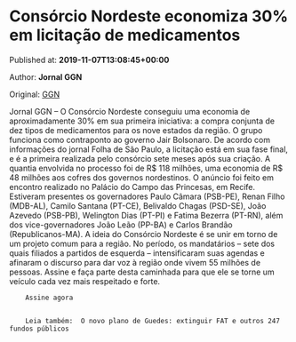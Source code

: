 
# Consórcio Nordeste economiza 30% em licitação de medicamentos

Published at: **2019-11-07T13:08:45+00:00**

Author: **Jornal GGN**

Original: [GGN](https://jornalggn.com.br/noticia/consorcio-nordeste-economiza-30-em-licitacao-de-medicamentos/)

Jornal GGN – O Consórcio Nordeste conseguiu uma economia de aproximadamente 30% em sua primeira iniciativa: a compra conjunta de dez tipos de medicamentos para os nove estados da região. O grupo funciona como contraponto ao governo Jair Bolsonaro.
De acordo com informações do jornal Folha de São Paulo, a licitação está em sua fase final, e é a primeira realizada pelo consórcio sete meses após sua criação. A quantia envolvida no processo foi de R$ 118 milhões, uma economia de R$ 48 milhões aos cofres dos governos nordestinos.
O anúncio foi feito em encontro realizado no Palácio do Campo das Princesas, em Recife. Estiveram presentes os governadores Paulo Câmara (PSB-PE), Renan Filho (MDB-AL), Camilo Santana (PT-CE), Belivaldo Chagas (PSD-SE), João Azevedo (PSB-PB), Welington Dias (PT-PI) e Fatima Bezerra (PT-RN), além dos vice-governadores João Leão (PP-BA) e Carlos Brandão (Republicanos-MA).
A ideia do Consórcio Nordeste é se unir em torno de um projeto comum para a região. No período, os mandatários – sete dos quais filiados a partidos de esquerda – intensificaram suas agendas e afinaram o discurso para dar voz à região onde vivem 55 milhões de pessoas.
Assine e faça parte desta caminhada para que ele se torne um veículo cada vez mais respeitado e forte.

        Assine agora
      

        Leia também:  O novo plano de Guedes: extinguir FAT e outros 247 fundos públicos
      
